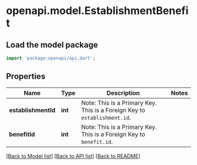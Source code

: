 # openapi.model.EstablishmentBenefit

## Load the model package
```dart
import 'package:openapi/api.dart';
```

## Properties
Name | Type | Description | Notes
------------ | ------------- | ------------- | -------------
**establishmentId** | **int** | Note: This is a Primary Key.<pk/> This is a Foreign Key to `establishment.id`.<fk table='establishment' column='id'/> | 
**benefitId** | **int** | Note: This is a Primary Key.<pk/> This is a Foreign Key to `benefit.id`.<fk table='benefit' column='id'/> | 

[[Back to Model list]](../README.md#documentation-for-models) [[Back to API list]](../README.md#documentation-for-api-endpoints) [[Back to README]](../README.md)


